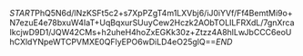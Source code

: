 $START$PhQ5N6d/lNzKSFt5c2+s7XpPZgT4m1LXVbj6/iJ0iYVf/Ff4BemtMi9o+N7ezuE4e78bxuW4IaT+UqBqxurSUuyCew2Hczk2AObTOLILFRXdL/7gnXrcaIkcjwD9D1/JQW42CMs+h2uheH4hoZxEGKk30z+Ztzz4A8hlLwJbCCC6eoUhCXldYNpeWTCPVMXE0QFlyEPO6wDiLD4eO25glQ==$END$